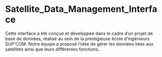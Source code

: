 # Satellite_Data_Management_Interface
Cette interface a été conçue et développée dans le cadre d’un projet de base de données, réalisé au sein de la prestigieuse école d’ingénieurs SUP'COM. Notre équipe a proposé l’idée de gérer les données liées aux satellites ainsi que leurs différentes fonctions..
